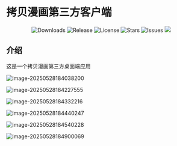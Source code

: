 # 拷贝漫画第三方客户端

<p align="center">
  <img src="https://img.shields.io/github/downloads/caolib/copymanga/total?labelColor=grey&color=blue" alt="Downloads">
  <img src="https://img.shields.io/github/v/release/caolib/copymanga?labelColor=grey&color=red" alt="Release">
  <img src="https://img.shields.io/github/license/caolib/copymanga" alt="License">
  <img src="https://img.shields.io/github/stars/caolib/copymanga" alt="Stars">
  <img src="https://img.shields.io/github/issues/caolib/copymanga?label=Issues" alt="Issues">
  <img src="https://img.shields.io/github/downloads/caolib/copymanga/latest/total">
</p>


## 介绍
这是一个拷贝漫画第三方桌面端应用

![image-20250528184038200](C:/Users/12655/AppData/Roaming/Typora/typora-user-images/image-20250528184038200.png)

![image-20250528184227555](C:/Users/12655/AppData/Roaming/Typora/typora-user-images/image-20250528184227555.png)

![image-20250528184332216](C:/Users/12655/AppData/Roaming/Typora/typora-user-images/image-20250528184332216.png)

![image-20250528184440247](C:/Users/12655/AppData/Roaming/Typora/typora-user-images/image-20250528184440247.png)

![image-20250528184540228](C:/Users/12655/AppData/Roaming/Typora/typora-user-images/image-20250528184540228.png)

![image-20250528184900069](C:/Users/12655/AppData/Roaming/Typora/typora-user-images/image-20250528184900069.png)
